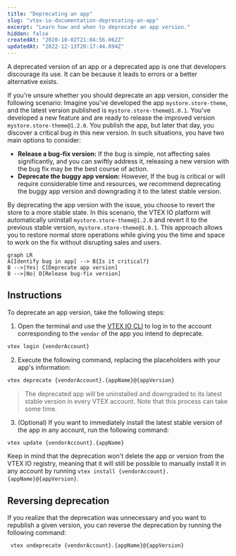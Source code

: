 ```yaml
---
title: "Deprecating an app"
slug: "vtex-io-documentation-deprecating-an-app"
excerpt: "Learn how and when to deprecate an app version."
hidden: false
createdAt: "2020-10-02T21:04:56.062Z"
updatedAt: "2022-12-13T20:17:44.894Z"
---
```


A deprecated version of an app or a deprecated app is one that developers discourage its use. It can be because it leads to errors or a better alternative exists.

If you're unsure whether you should deprecate an app version, consider the following scenario: Imagine you've developed the app `mystore.store-theme`, and the latest version published is `mystore.store-theme@1.0.1`. You've developed a new feature and are ready to release the improved version `mystore.store-theme@1.2.0`. You publish the app, but later that day, you discover a critical bug in this new version. In such situations, you have two main options to consider:

- **Release a bug-fix version:** If the bug is simple, not affecting sales significantly, and you can swiftly address it, releasing a new version with the bug fix may be the best course of action.
- **Deprecate the buggy app version:** However, If the bug is critical or will require considerable time and resources, we recommend deprecating the buggy app version and downgrading it to the latest stable version.

By deprecating the app version with the issue, you choose to revert the store to a more stable state. In this scenario, the VTEX IO platform will automatically uninstall `mystore.store-theme@1.2.0` and revert it to the previous stable version, `mystore.store-theme@1.0.1`. This approach allows you to restore normal store operations while giving you the time and space to work on the fix without disrupting sales and users.

```mermaid
graph LR
A[Identify bug in app] --> B{Is it critical?}
B -->|Yes| C[Deprecate app version]
B -->|No| D[Release bug-fix version]
```

## Instructions

To deprecate an app version, take the following steps:

1. Open the terminal and use the [VTEX IO CLI](https://developers.vtex.com/docs/guides/vtex-io-documentation-vtex-io-cli-installation-and-command-reference) to log in to the account corresponding to the `vendor` of the app you intend to deprecate.
 ```sh
 vtex login {vendorAccount}
 ```
2. Execute the following command, replacing the placeholders with your app's information:

 ```sh
 vtex deprecate {vendorAccount}.{appName}@{appVersion}
 ```
 > The deprecated app will be uninstalled and downgraded to its latest stable version in every VTEX account. Note that this process can take some time.

3. (Optional) If you want to immediately install the latest stable version of the app in any account, run the following command:
 
 ```sh
 vtex update {vendorAccount}.{appName}
 ```

Keep in mind that the deprecation won't delete the app or version from the VTEX IO registry, meaning that it will still be possible to manually install it in any account by running `vtex install {vendorAccount}.{appName}@{appVersion}`.

## Reversing deprecation 

If you realize that the deprecation was unnecessary and you want to republish a given version, you can reverse the deprecation by running the following command:

```sh
 vtex undeprecate {vendorAccount}.{appName}@{appVersion}
```
